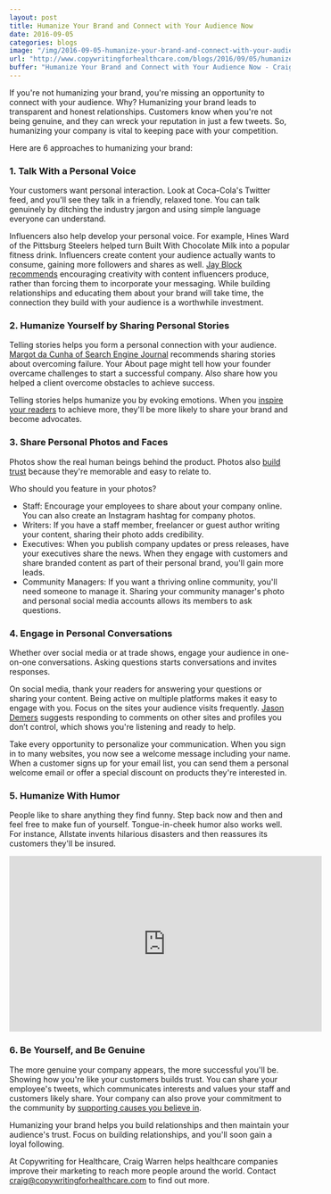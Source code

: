 ```yaml
---
layout: post
title: Humanize Your Brand and Connect with Your Audience Now
date: 2016-09-05
categories: blogs
image: "/img/2016-09-05-humanize-your-brand-and-connect-with-your-audience-now.png"
url: "http://www.copywritingforhealthcare.com/blogs/2016/09/05/humanize-your-brand-and-connect-with-your-audience-now.html"
buffer: "Humanize Your Brand and Connect with Your Audience Now - Craig Warren http://www.copywritingforhealthcare.com/blogs/2016/09/05/humanize-your-brand-and-connect-with-your-audience-now.html"
---
```

 
If you're not humanizing your brand, you're missing an opportunity to connect with your audience. Why? Humanizing your brand leads to transparent and honest relationships. Customers know when you're not being genuine, and they can wreck your reputation in just a few tweets. So, humanizing your company is vital to keeping pace with your competition. 

Here are 6 approaches to humanizing your brand:

### 1. Talk With a Personal Voice

Your customers want personal interaction. Look at Coca-Cola's Twitter feed, and you'll see they talk in a friendly, relaxed tone. You can talk genuinely by ditching the industry jargon and using simple language everyone can understand.

Influencers also help develop your personal voice. For example, Hines Ward of the Pittsburg Steelers helped turn Built With Chocolate Milk into a popular fitness drink. Influencers create content your audience actually wants to consume, gaining more followers and shares as well. [Jay Block recommends](https://www.linkedin.com/pulse/successful-marketing-letting-others-tell-your-story-jay-block) encouraging creativity with content influencers produce, rather than forcing them to incorporate your messaging. While building relationships and educating them about your brand will take time, the connection they build with your audience is a worthwhile investment.

### 2. Humanize Yourself by Sharing Personal Stories

Telling stories helps you form a personal connection with your audience. [Margot da Cunha of Search Engine Journal](https://www.searchenginejournal.com/7-ways-humanize-brand/139320/) recommends sharing stories about overcoming failure. Your About page might tell how your founder overcame challenges to start a successful company. Also share how you helped a client overcome obstacles to achieve success.

Telling stories helps humanize you by evoking emotions. When you [inspire your readers](http://www.pammarketingnut.com/2013/02/talk-human-to-me-20-tips-to-humanize-your-brand/) to achieve more, they'll be more likely to share your brand and become advocates.

### 3. Share Personal Photos and Faces

Photos show the real human beings behind the product. Photos also [build trust](https://www.searchenginejournal.com/7-ways-humanize-brand/139320/) because they're memorable and easy to relate to. 

Who should you feature in your photos? 

* Staff: Encourage your employees to share about your company online. You can also create an Instagram hashtag for company photos.
* Writers: If you have a staff member, freelancer or guest author writing your content, sharing their photo adds credibility. 
* Executives: When you publish company updates or press releases, have your executives share the news. When they engage with customers and share branded content as part of their personal brand, you'll gain more leads. 
* Community Managers: If you want a thriving online community, you'll need someone to manage it. Sharing your community manager's photo and personal social media accounts allows its members to ask questions.

### 4. Engage in Personal Conversations 

Whether over social media or at trade shows, engage your audience in one-on-one conversations. Asking questions starts conversations and invites responses. 

On social media, thank your readers for answering your questions or sharing your content. Being active on multiple platforms makes it easy to engage with you. Focus on the sites your audience visits frequently. [Jason Demers](http://www.forbes.com/sites/jaysondemers/2016/03/31/5-ways-to-humanize-your-brand/#6f6acd511fa2) suggests responding to comments on other sites and profiles you don’t control, which shows you're listening and ready to help. 

Take every opportunity to personalize your communication. When you sign in to many websites, you now see a welcome message including your name. When a customer signs up for your email list, you can send them a personal welcome email or offer a special discount on products they're interested in. 

### 5. Humanize With Humor

People like to share anything they find funny. Step back now and then and feel free to make fun of yourself. Tongue-in-cheek humor also works well. For instance, Allstate invents hilarious disasters and then reassures its customers they'll be insured.

<iframe width="560" height="315" src="https://www.youtube.com/embed/uKI7tBT5zy8" frameborder="0" allowfullscreen></iframe>

### 6. Be Yourself, and Be Genuine

The more genuine your company appears, the more successful you'll be. Showing how you're like your customers builds trust. You can share your employee's tweets, which communicates interests and values your staff and customers likely share. Your company can also prove your commitment to the community by [supporting causes you believe in](https://moz.com/blog/4-ways-to-build-trust-and-humanize-your-brand). 

Humanizing your brand helps you build relationships and then maintain your audience's trust. Focus on building relationships, and you'll soon gain a loyal following.

At Copywriting for Healthcare, Craig Warren helps healthcare companies improve their marketing to reach more people around the world. Contact craig@copywritingforhealthcare.com to find out more.